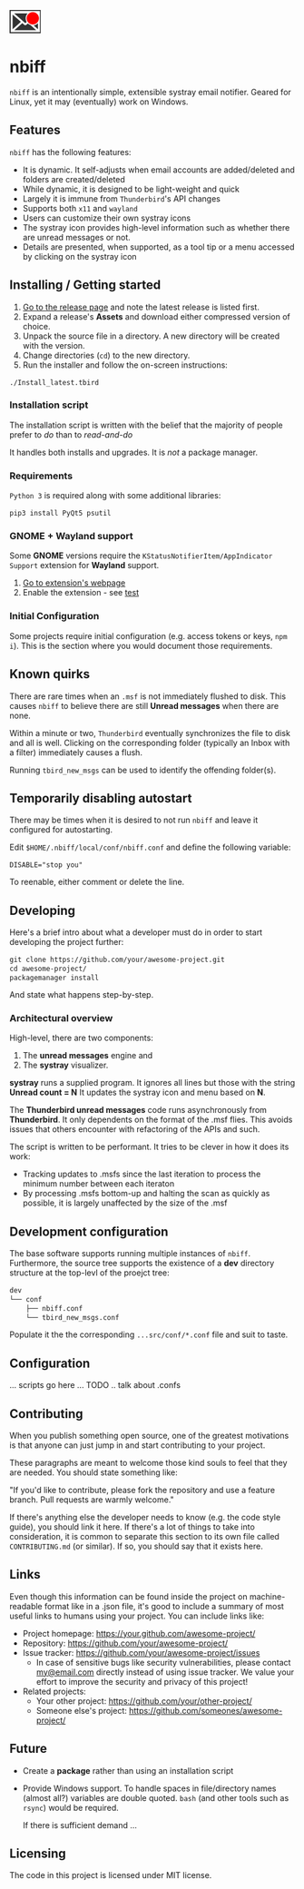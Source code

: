 ![nbiff logo](doc/logo.png)
# nbiff 

`nbiff` is an intentionally simple, extensible systray email
notifier. Geared for Linux, yet it may (eventually) work on Windows.

## Features

`nbiff` has the following features:

- It is dynamic.  It self-adjusts when email accounts are
  added/deleted and folders are created/deleted
- While dynamic, it is designed to be light-weight and quick
- Largely it is immune from `Thunderbird`'s API changes
- Supports both `x11` and `wayland`
- Users can customize their own systray icons
- The systray icon provides high-level information such as whether
  there are unread messages or not.  
- Details are presented, when supported, as a tool tip or a menu
  accessed by clicking on the systray icon
  
## Installing / Getting started

1. [Go to the release
   page](https://github.com/pablo-blueoakdb/nbiff/releases) and note
   the latest release is listed first.
2. Expand a release's **Assets** and download either compressed
   version of choice.
3. Unpack the source file in a directory.  A new directory will be
   created with the version.
4. Change directories (`cd`) to the new directory.
5. Run the installer and follow the on-screen instructions:

```shell
./Install_latest.tbird
```

### Installation script

The installation script is written with the belief that the majority
of people prefer to *do* than to *read-and-do*

It handles both installs and upgrades.  It is *not* a package
manager.

### Requirements

`Python 3` is required along with some additional libraries:

```
pip3 install PyQt5 psutil
```

### GNOME + Wayland support

Some **GNOME** versions require the `KStatusNotifierItem/AppIndicator
Support` extension for **Wayland** support. 


1. [Go to extension's webpage](https://extensions.gnome.org/extension/615/appindicator-support)
2. Enable the extension - see [test](KStatusNotifierItem.png)

### Initial Configuration

Some projects require initial configuration (e.g. access tokens or keys, `npm i`).
This is the section where you would document those requirements.

## Known quirks

There are rare times when an `.msf` is not immediately flushed to disk.
This causes `nbiff` to believe there are still **Unread messages**
when there are none.

Within a minute or two, `Thunderbird` eventually synchronizes the file
to disk and all is well.  Clicking on the corresponding folder
(typically an Inbox with a filter) immediately causes a flush.

Running `tbird_new_msgs` can be used to identify the offending
folder(s).

## Temporarily disabling autostart

There may be times when it is desired to not run `nbiff` and leave it
configured for autostarting.

Edit `$HOME/.nbiff/local/conf/nbiff.conf` and define the following variable:

```
DISABLE="stop you"
```

To reenable, either comment or delete the line.

## Developing

Here's a brief intro about what a developer must do in order to start developing
the project further:

```shell
git clone https://github.com/your/awesome-project.git
cd awesome-project/
packagemanager install
```

And state what happens step-by-step.

### Architectural overview

High-level, there are two components:

1. The **unread messages** engine and
2. The **systray** visualizer.

**systray** runs a supplied program.  It ignores all lines but those
with the string **Unread count = N**  It updates the systray icon and
menu based on **N**.

The **Thunderbird unread messages** code runs asynchronously from
**Thunderbird**.  It only dependents on the format of the .msf flies.
This avoids issues that others encounter with refactoring of the APIs
and such.

The script is written to be performant.  It tries to be clever in how
it does its work:

- Tracking updates to .msfs since the last iteration to process the
  minimum number between each iteraton
- By processing .msfs bottom-up and halting the scan as quickly as
  possible, it is largely unaffected by the size of the .msf

## Development configuration
The base software supports running multiple instances of `nbiff`.
Furthermore, the source tree supports the existence of a **dev**
directory structure at the top-levl of the proejct tree:

```
dev
└── conf
    ├── nbiff.conf
    └── tbird_new_msgs.conf
```

Populate it the the corresponding `...src/conf/*.conf` file and suit
to taste.

## Configuration

... scripts go here ... TODO
.. talk about .confs

## Contributing

When you publish something open source, one of the greatest motivations is that
anyone can just jump in and start contributing to your project.

These paragraphs are meant to welcome those kind souls to feel that they are
needed. You should state something like:

"If you'd like to contribute, please fork the repository and use a feature
branch. Pull requests are warmly welcome."

If there's anything else the developer needs to know (e.g. the code style
guide), you should link it here. If there's a lot of things to take into
consideration, it is common to separate this section to its own file called
`CONTRIBUTING.md` (or similar). If so, you should say that it exists here.

## Links

Even though this information can be found inside the project on machine-readable
format like in a .json file, it's good to include a summary of most useful
links to humans using your project. You can include links like:

- Project homepage: https://your.github.com/awesome-project/
- Repository: https://github.com/your/awesome-project/
- Issue tracker: https://github.com/your/awesome-project/issues
  - In case of sensitive bugs like security vulnerabilities, please contact
    my@email.com directly instead of using issue tracker. We value your effort
    to improve the security and privacy of this project!
- Related projects:
  - Your other project: https://github.com/your/other-project/
  - Someone else's project: https://github.com/someones/awesome-project/

## Future

* Create a **package** rather than using an installation script
* Provide Windows support.  To handle spaces in file/directory names
  (almost all?) variables are double quoted.  `bash` (and other tools
  such as `rsync`) would be required.

  If there is sufficient demand ...

## Licensing

The code in this project is licensed under MIT license.
